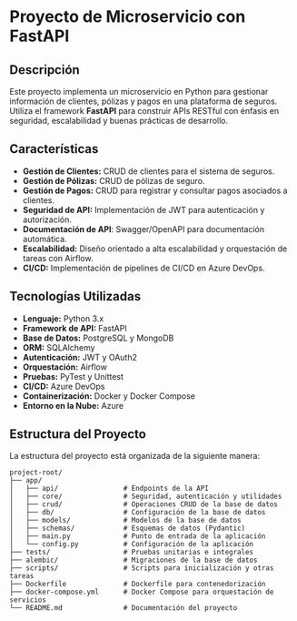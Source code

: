 # Proyecto de Microservicio con FastAPI

## Descripción

Este proyecto implementa un microservicio en Python para gestionar información de clientes, pólizas y pagos en una plataforma de seguros. Utiliza el framework **FastAPI** para construir APIs RESTful con énfasis en seguridad, escalabilidad y buenas prácticas de desarrollo.

## Características

- **Gestión de Clientes:** CRUD de clientes para el sistema de seguros.
- **Gestión de Pólizas:** CRUD de pólizas de seguro.
- **Gestión de Pagos:** CRUD para registrar y consultar pagos asociados a clientes.
- **Seguridad de API:** Implementación de JWT para autenticación y autorización.
- **Documentación de API**: Swagger/OpenAPI para documentación automática.
- **Escalabilidad:** Diseño orientado a alta escalabilidad y orquestación de tareas con Airflow.
- **CI/CD:** Implementación de pipelines de CI/CD en Azure DevOps.

## Tecnologías Utilizadas

- **Lenguaje:** Python 3.x
- **Framework de API:** FastAPI
- **Base de Datos:** PostgreSQL y MongoDB
- **ORM:** SQLAlchemy
- **Autenticación:** JWT y OAuth2
- **Orquestación:** Airflow
- **Pruebas:** PyTest y Unittest
- **CI/CD:** Azure DevOps
- **Containerización:** Docker y Docker Compose
- **Entorno en la Nube:** Azure

## Estructura del Proyecto

La estructura del proyecto está organizada de la siguiente manera:

```plaintext
project-root/
├── app/
│   ├── api/                # Endpoints de la API
│   ├── core/               # Seguridad, autenticación y utilidades
│   ├── crud/               # Operaciones CRUD de la base de datos
│   ├── db/                 # Configuración de la base de datos
│   ├── models/             # Modelos de la base de datos
│   ├── schemas/            # Esquemas de datos (Pydantic)
│   ├── main.py             # Punto de entrada de la aplicación
│   └── config.py           # Configuración de la aplicación
├── tests/                  # Pruebas unitarias e integrales
├── alembic/                # Migraciones de la base de datos
├── scripts/                # Scripts para inicialización y otras tareas
├── Dockerfile              # Dockerfile para contenedorización
├── docker-compose.yml      # Docker Compose para orquestación de servicios
└── README.md               # Documentación del proyecto
